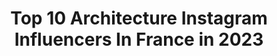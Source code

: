 ---
title: Top 10 Architecture Instagram Influencers In France in 2023
description: >-
  Find top architecture Instagram influencers in France in 2023. Most popular hashtags: #art #bnw #portrait #photography.
platform: Instagram
hits: 696
text_top: Discover the most popular Instagram accounts on inBeat.
text_bottom: inBeat holds 696 Instagram influencers like this in France for you to pitch.
profiles:
  - username: "khosrowart"
    fullname: >-
      👑 KHOSRO PHOTOGRAPHY
    bio: >-
      📸 Photographer & Graphic Designer 🎭 Art School of Broadcasting Cinema & Animation 🏡 Faculty of Art & Architecture 🛠 Industrial Designer 📬 DM For Work
    location: "France"
    followers: 12620
    engagement: 772
    commentsToLikes: 0.033947
    id: ck5zjpqupi0t70i14487e84xh
    verified: false
    hashtags: "#vscocam, #zhest, #artgraphy, #retouch"
  - username: "charlottesiine"
    fullname: >-
      +Ша+
    bio: >-
      ☘️ 21’ Monaco Architecture Student SIN’ART SHOP ✨
    location: "France"
    followers: 157865
    engagement: 1812
    commentsToLikes: 0.004792
    id: ck6udqnlmmlca0j7139to3woq
    verified: false
    hashtags: ""
  - username: "yves_parisian"
    fullname: >-
      Y V E S  S A B R O U
    bio: >-
      Paris based photographer Dance💃architecture🗼streetphotography🚶‍♂️ 📩contact@yvessabrou.com
    location: "France"
    followers: 10517
    engagement: 1089
    commentsToLikes: 0.038202
    id: ck0w6bugd7u5j0i1981ribkij
    verified: false
    hashtags: "#igparis, #balletdancephotography, #streetexploration, #freeze"
  - username: "mewpittinun"
    fullname: >-
      Pittinun Jariyavilaskul
    bio: >-
      Architecture Chula Galaxy S20 @mw_spidey_collectibles @plantracker.th Contact : DM
    location: "France"
    followers: 55935
    engagement: 378
    commentsToLikes: 0.007185
    id: ck0vv9fg8o4w00i19x8xpg9mm
    verified: false
    hashtags: "#teamgalaxy, #seeyourworlddifferently, #galaxys20, #supervdocamera"
  - username: "perchek.industrie"
    fullname: >-
      CLEMENT PERCHERON 👁
    bio: >-
      📍 Basé à Bordeaux, Fr 📤 Infos /Tarifs Shooting via DM 👤 Étudiant Architecture d’intérieur & Désigner 📧 perchek.industrie@gmail.com
    location: "France"
    followers: 23596
    engagement: 137
    commentsToLikes: 0.029496
    id: ck0uer8f5lxpx0i19nnxiln1f
    verified: false
    hashtags: "#filmphotography, #filmisnotdead, #gramkilla, #gominimalmag"
  - username: "laurent_clement_photographe"
    fullname: >-
      Laurent Clément
    bio: >-
      PHOTOGRAPHE / DIRECTOR @freyjabeautymagazine @laurent_clement_studio @laurent_clement_architecture
    location: "France"
    followers: 16844
    engagement: 113
    commentsToLikes: 0.037668
    id: ck0u8a7j76yct0i199v71cvsh
    verified: false
    hashtags: "#nikon, #photoshoot, #art, #photography"
  - username: "cecile.oudiette"
    fullname: >-
      Cécile
    bio: >-
      @cecile.oudiette. All pics are mine 🖤architecture / design / travel / street art 🖤 🇫🇷
    location: "France"
    followers: 3654
    engagement: 2003
    commentsToLikes: 0.277831
    id: ckapchupf3v5u0i784szcwjj2
    verified: false
    hashtags: "#lecorbusier, #cool, #total, #arkiromantix"
  - username: "baldbarbu"
    fullname: >-
      A X E L 🇫🇷
    bio: >-
      🧔🏻 Just a bald man 📷 Architecture | Portraits | Lifestyle 📍 Lyon, France
    location: "France"
    followers: 2174
    engagement: 2636
    commentsToLikes: 0.076062
    id: ckap1qqyivpnh0i78gdf07fnt
    verified: false
    hashtags: "#lyonfrance, #gayfrance, #beardedgay, #lyon"
  - username: "_sev_happysty"
    fullname: >-
      S E V .
    bio: >-
      Architecture from my point of view. All pictures are taken by me and are mine 🌍📍Paris 🔹Member of #1_unlimited🔹
    location: "France"
    followers: 7857
    engagement: 1491
    commentsToLikes: 0.175659
    id: ck5zntlbpp4o30i14nytbror7
    verified: false
    hashtags: "#buildingswow, #architecture, #bnw, #minimal"
  - username: "les_compagnons_explorateurs"
    fullname: >-
      LES COMPAGNONS EXPLORATEURS
    bio: >-
      👫 | Elsa & Lucien 📍 | Auvergne 🇫🇷 ⛰🍃📐| Amoureux de la nature et passionnés d’architecture. 🌎 | Blog voyage 📩 lescompagnonsexplorateurs@gmail.com
    location: "France"
    followers: 12853
    engagement: 1180
    commentsToLikes: 0.048351
    id: ck13bm1prw2nz0i19mca4euac
    verified: false
    hashtags: "#igersfrance, #hauteloiretourisme, #francemontagnes, #auvergnerh"
---